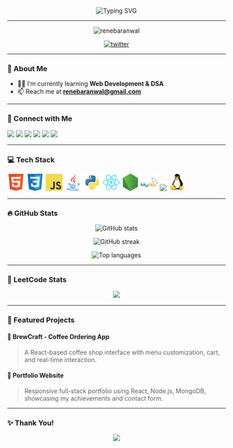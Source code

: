 <p align="center">
  <img src="https://readme-typing-svg.demolab.com?font=Fira+Code&size=30&duration=4000&pause=1000&color=FF69B4&center=true&vCenter=true&width=600&lines=Hi+There!+👋;I'm+Rene+Baranwal;A+Passionate+Web+Developer+from+India" alt="Typing SVG" />
</p>

---

<p align="center">
  <img src="https://komarev.com/ghpvc/?username=renebaranwal&label=Profile%20views&color=ff69b4&style=flat" alt="renebaranwal" />
</p>

<p align="center">
  <a href="https://twitter.com/renebaranw36146" target="blank">
    <img src="https://img.shields.io/twitter/follow/renebaranw36146?logo=twitter&style=for-the-badge&color=ff69b4" alt="twitter" />
  </a>
</p>

---

### 🌱 About Me

- 👨‍💻 I’m currently learning **Web Development & DSA**  
- 📫 Reach me at **renebaranwal@gmail.com**

---

### 🤝 Connect with Me

<p align="left">
  <a href="https://twitter.com/renebaranw36146"><img src="https://img.shields.io/badge/Twitter-1DA1F2?style=for-the-badge&logo=twitter&logoColor=white" /></a>
  <a href="https://linkedin.com/in/rene-baranwal-65b202248"><img src="https://img.shields.io/badge/LinkedIn-0077B5?style=for-the-badge&logo=linkedin&logoColor=white" /></a>
  <a href="https://medium.com/@renebaranwal"><img src="https://img.shields.io/badge/Medium-12100E?style=for-the-badge&logo=medium&logoColor=white" /></a>
  <a href="https://www.leetcode.com/rene_baranwal25"><img src="https://img.shields.io/badge/LeetCode-FFA116?style=for-the-badge&logo=leetcode&logoColor=white" /></a>
  <a href="https://codeforces.com/profile/rene_baranwal25"><img src="https://img.shields.io/badge/Codeforces-1F8ACB?style=for-the-badge&logo=codeforces&logoColor=white" /></a>
  <a href="https://auth.geeksforgeeks.org/user/renebaranwal"><img src="https://img.shields.io/badge/GeeksforGeeks-0F9D58?style=for-the-badge&logo=geeksforgeeks&logoColor=white" /></a>
</p>

---

### 💻 Tech Stack

<p align="left">
  <img src="https://raw.githubusercontent.com/devicons/devicon/master/icons/html5/html5-original.svg" width="40" />
  <img src="https://raw.githubusercontent.com/devicons/devicon/master/icons/css3/css3-original.svg" width="40" />
  <img src="https://raw.githubusercontent.com/devicons/devicon/master/icons/javascript/javascript-original.svg" width="40" />
  <img src="https://raw.githubusercontent.com/devicons/devicon/master/icons/java/java-original.svg" width="40" />
  <img src="https://raw.githubusercontent.com/devicons/devicon/master/icons/python/python-original.svg" width="40" />
  <img src="https://raw.githubusercontent.com/devicons/devicon/master/icons/react/react-original.svg" width="40" />
  <img src="https://raw.githubusercontent.com/devicons/devicon/master/icons/nodejs/nodejs-original.svg" width="40" />
  <img src="https://raw.githubusercontent.com/devicons/devicon/master/icons/mysql/mysql-original-wordmark.svg" width="40" />
  <img src="https://www.vectorlogo.zone/logos/git-scm/git-scm-icon.svg" width="40" />
  <img src="https://raw.githubusercontent.com/devicons/devicon/master/icons/linux/linux-original.svg" width="40" />
</p>

---

### 🔥 GitHub Stats

<p align="center">
  <img src="https://github-readme-stats.vercel.app/api?username=renebaranwal&show_icons=true&theme=radical&title_color=ff69b4&icon_color=ff69b4&text_color=f8f8f2&bg_color=0d1117" alt="GitHub stats" />
</p>

<p align="center">
  <img src="https://github-readme-streak-stats.herokuapp.com/?user=renebaranwal&theme=tokyonight&ring=ff69b4&fire=ff69b4&currStreakLabel=ff69b4" alt="GitHub streak" />
</p>

<p align="center">
  <img src="https://github-readme-stats.vercel.app/api/top-langs/?username=renebaranwal&layout=compact&theme=radical&title_color=ff69b4&text_color=f8f8f2&bg_color=0d1117" alt="Top languages" />
</p>

---

### 🌟 LeetCode Stats

<p align="center">
  <img src="https://leetcard.jacoblin.cool/rene_baranwal25?theme=dark&font=Karma&ext=contest" />
</p>

---

### 📂 Featured Projects

#### 🌸 BrewCraft - Coffee Ordering App  
> A React-based coffee shop interface with menu customization, cart, and real-time interaction.

#### 💼 Portfolio Website  
> Responsive full-stack portfolio using React, Node.js, MongoDB, showcasing my achievements and contact form.

---

### ✨ Thank You!

<p align="center">
  <img src="https://readme-typing-svg.herokuapp.com/?font=Fira+Code&size=22&duration=4000&pause=500&color=FF69B4&center=true&vCenter=true&width=600&lines=Thanks+for+visiting+❤️;Let's+connect+and+collaborate!" />
</p>

